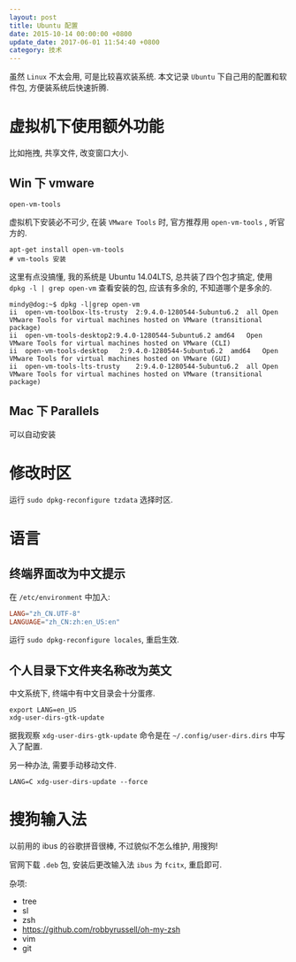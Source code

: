 ```yaml
---
layout: post
title: Ubuntu 配置
date: 2015-10-14 00:00:00 +0800
update_date: 2017-06-01 11:54:40 +0800
category: 技术
---
```

虽然 `Linux` 不太会用, 可是比较喜欢装系统. 本文记录 `Ubuntu` 下自己用的配置和软件包, 方便装系统后快速折腾.

# 虚拟机下使用额外功能

比如拖拽, 共享文件, 改变窗口大小.

## Win 下 vmware

`open-vm-tools`

虚拟机下安装必不可少, 在装 `VMware Tools` 时, 官方推荐用 `open-vm-tools` , 听官方的.

```shell
apt-get install open-vm-tools
# vm-tools 安装
```

这里有点没搞懂, 我的系统是 Ubuntu 14.04LTS, 总共装了四个包才搞定, 使用 `dpkg -l | grep open-vm` 查看安装的包, 应该有多余的, 不知道哪个是多余的.

```shell
mindy@dog:~$ dpkg -l|grep open-vm
ii  open-vm-toolbox-lts-trusty  2:9.4.0-1280544-5ubuntu6.2  all Open VMware Tools for virtual machines hosted on VMware (transitional package)
ii  open-vm-tools-desktop2:9.4.0-1280544-5ubuntu6.2 amd64   Open VMware Tools for virtual machines hosted on VMware (CLI)
ii  open-vm-tools-desktop   2:9.4.0-1280544-5ubuntu6.2  amd64   Open VMware Tools for virtual machines hosted on VMware (GUI)
ii  open-vm-tools-lts-trusty    2:9.4.0-1280544-5ubuntu6.2  all Open VMware Tools for virtual machines hosted on VMware (transitional package)
```

## Mac 下 Parallels

可以自动安装

# 修改时区

运行 `sudo dpkg-reconfigure tzdata` 选择时区.

# 语言

## 终端界面改为中文提示

在 `/etc/environment` 中加入:

```conf
LANG="zh_CN.UTF-8"
LANGUAGE="zh_CN:zh:en_US:en"
```

运行 `sudo dpkg-reconfigure locales`, 重启生效.

## 个人目录下文件夹名称改为英文

中文系统下, 终端中有中文目录会十分蛋疼.

```shell
export LANG=en_US
xdg-user-dirs-gtk-update
```

据我观察 `xdg-user-dirs-gtk-update` 命令是在 `~/.config/user-dirs.dirs` 中写入了配置.

另一种办法, 需要手动移动文件.

```shell
LANG=C xdg-user-dirs-update --force
```

# 搜狗输入法

以前用的 ibus 的谷歌拼音很棒, 不过貌似不怎么维护, 用搜狗!

官网下载 `.deb` 包, 安装后更改输入法 `ibus` 为 `fcitx`, 重启即可.


杂项:

- tree
- sl
- zsh
- https://github.com/robbyrussell/oh-my-zsh
- vim
- git
